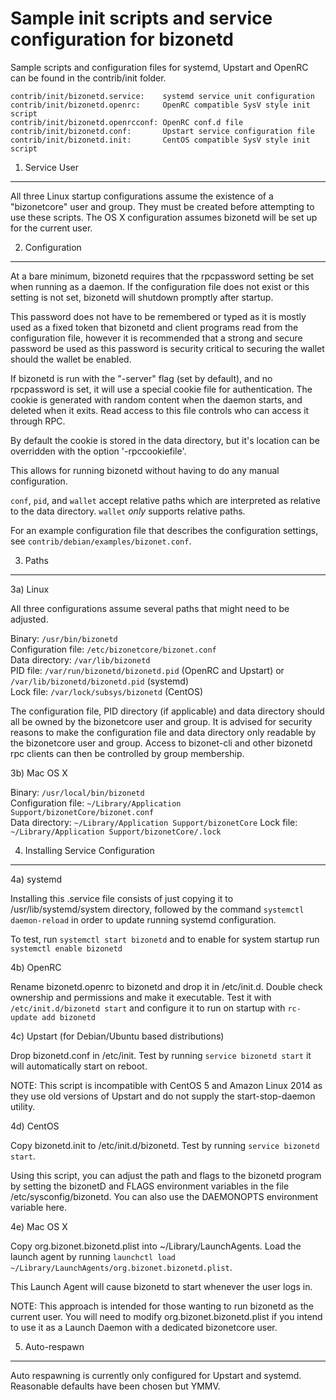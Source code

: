 Sample init scripts and service configuration for bizonetd
==========================================================

Sample scripts and configuration files for systemd, Upstart and OpenRC
can be found in the contrib/init folder.

    contrib/init/bizonetd.service:    systemd service unit configuration
    contrib/init/bizonetd.openrc:     OpenRC compatible SysV style init script
    contrib/init/bizonetd.openrcconf: OpenRC conf.d file
    contrib/init/bizonetd.conf:       Upstart service configuration file
    contrib/init/bizonetd.init:       CentOS compatible SysV style init script

1. Service User
---------------------------------

All three Linux startup configurations assume the existence of a "bizonetcore" user
and group.  They must be created before attempting to use these scripts.
The OS X configuration assumes bizonetd will be set up for the current user.

2. Configuration
---------------------------------

At a bare minimum, bizonetd requires that the rpcpassword setting be set
when running as a daemon.  If the configuration file does not exist or this
setting is not set, bizonetd will shutdown promptly after startup.

This password does not have to be remembered or typed as it is mostly used
as a fixed token that bizonetd and client programs read from the configuration
file, however it is recommended that a strong and secure password be used
as this password is security critical to securing the wallet should the
wallet be enabled.

If bizonetd is run with the "-server" flag (set by default), and no rpcpassword is set,
it will use a special cookie file for authentication. The cookie is generated with random
content when the daemon starts, and deleted when it exits. Read access to this file
controls who can access it through RPC.

By default the cookie is stored in the data directory, but it's location can be overridden
with the option '-rpccookiefile'.

This allows for running bizonetd without having to do any manual configuration.

`conf`, `pid`, and `wallet` accept relative paths which are interpreted as
relative to the data directory. `wallet` *only* supports relative paths.

For an example configuration file that describes the configuration settings,
see `contrib/debian/examples/bizonet.conf`.

3. Paths
---------------------------------

3a) Linux

All three configurations assume several paths that might need to be adjusted.

Binary:              `/usr/bin/bizonetd`  
Configuration file:  `/etc/bizonetcore/bizonet.conf`  
Data directory:      `/var/lib/bizonetd`  
PID file:            `/var/run/bizonetd/bizonetd.pid` (OpenRC and Upstart) or `/var/lib/bizonetd/bizonetd.pid` (systemd)  
Lock file:           `/var/lock/subsys/bizonetd` (CentOS)  

The configuration file, PID directory (if applicable) and data directory
should all be owned by the bizonetcore user and group.  It is advised for security
reasons to make the configuration file and data directory only readable by the
bizonetcore user and group.  Access to bizonet-cli and other bizonetd rpc clients
can then be controlled by group membership.

3b) Mac OS X

Binary:              `/usr/local/bin/bizonetd`  
Configuration file:  `~/Library/Application Support/bizonetCore/bizonet.conf`  
Data directory:      `~/Library/Application Support/bizonetCore`
Lock file:           `~/Library/Application Support/bizonetCore/.lock`

4. Installing Service Configuration
-----------------------------------

4a) systemd

Installing this .service file consists of just copying it to
/usr/lib/systemd/system directory, followed by the command
`systemctl daemon-reload` in order to update running systemd configuration.

To test, run `systemctl start bizonetd` and to enable for system startup run
`systemctl enable bizonetd`

4b) OpenRC

Rename bizonetd.openrc to bizonetd and drop it in /etc/init.d.  Double
check ownership and permissions and make it executable.  Test it with
`/etc/init.d/bizonetd start` and configure it to run on startup with
`rc-update add bizonetd`

4c) Upstart (for Debian/Ubuntu based distributions)

Drop bizonetd.conf in /etc/init.  Test by running `service bizonetd start`
it will automatically start on reboot.

NOTE: This script is incompatible with CentOS 5 and Amazon Linux 2014 as they
use old versions of Upstart and do not supply the start-stop-daemon utility.

4d) CentOS

Copy bizonetd.init to /etc/init.d/bizonetd. Test by running `service bizonetd start`.

Using this script, you can adjust the path and flags to the bizonetd program by
setting the bizonetD and FLAGS environment variables in the file
/etc/sysconfig/bizonetd. You can also use the DAEMONOPTS environment variable here.

4e) Mac OS X

Copy org.bizonet.bizonetd.plist into ~/Library/LaunchAgents. Load the launch agent by
running `launchctl load ~/Library/LaunchAgents/org.bizonet.bizonetd.plist`.

This Launch Agent will cause bizonetd to start whenever the user logs in.

NOTE: This approach is intended for those wanting to run bizonetd as the current user.
You will need to modify org.bizonet.bizonetd.plist if you intend to use it as a
Launch Daemon with a dedicated bizonetcore user.

5. Auto-respawn
-----------------------------------

Auto respawning is currently only configured for Upstart and systemd.
Reasonable defaults have been chosen but YMMV.

